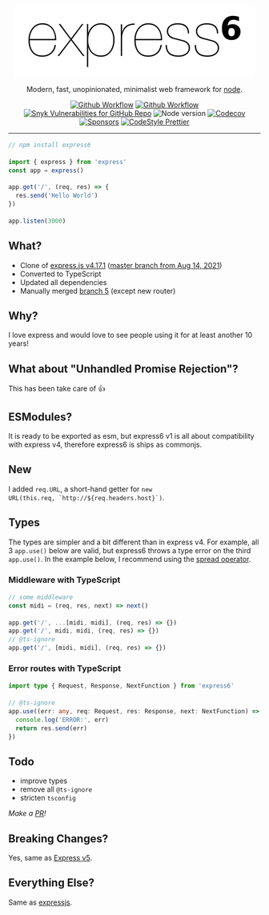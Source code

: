 <div align="center">

<a href="http://expressjs.com/"><img alt="express6 logo" width="480" src="readme/logo.jpg"></a>

Modern, fast, unopinionated, minimalist web framework for [node](http://nodejs.org).

[![Github Workflow](https://img.shields.io/github/workflow/status/yandeu/express6/CI/main?label=build&logo=github&style=flat-square)](https://github.com/yandeu/express6/actions?query=workflow%3ACI)
[![Github Workflow](https://img.shields.io/github/workflow/status/yandeu/express6/CodeQL/main?label=CodeQL&logo=github&style=flat-square)](https://github.com/yandeu/express6/actions?query=workflow%3ACodeQL)
[![Snyk Vulnerabilities for GitHub Repo](https://img.shields.io/snyk/vulnerabilities/github/yandeu/express6?label=snyk%20vulnerabilities&logo=snyk&style=flat-square)](https://github.com/yandeu/express6/actions/workflows/snyk.yml)
![Node version](https://img.shields.io/node/v/@geckos.io/server.svg?style=flat-square)
[![Codecov](https://img.shields.io/codecov/c/github/yandeu/express6?logo=codecov&style=flat-square)](https://codecov.io/gh/yandeu/express6)
[![Sponsors](https://img.shields.io/github/sponsors/yandeu?style=flat-square)](https://github.com/sponsors/yandeu)
[![CodeStyle Prettier](https://img.shields.io/badge/code_style-prettier-ff69b4.svg?style=flat-square)](https://prettier.io/)

</div>

---

```ts
// npm install express6

import { express } from 'express'
const app = express()

app.get('/', (req, res) => {
  res.send('Hello World')
})

app.listen(3000)
```

## What?

- Clone of [express.js v4.17.1](https://github.com/expressjs/express) ([master branch from Aug 14, 2021]([https://github.com/expressjs/express/commits/master))
- Converted to TypeScript
- Updated all dependencies
- Manually merged [branch 5](https://github.com/expressjs/express/tree/5.0) (except new router)

## Why?

I love express and would love to see people using it for at least another 10 years!

## What about "Unhandled Promise Rejection"?

This has been take care of 👍

## ESModules?

It is ready to be exported as esm, but express6 v1 is all about compatibility with express v4, therefore express6 is ships as commonjs.

## New

I added `req.URL`, a short-hand getter for <code>new URL(this.req, \`http://${req.headers.host}\`)</code>.

## Types

The types are simpler and a bit different than in express v4. For example, all 3 `app.use()` below are valid, but express6 throws a type error on the third `app.use()`. In the example below, I recommend using the [spread operator](https://developer.mozilla.org/en-US/docs/Web/JavaScript/Reference/Operators/Spread_syntax).

### Middleware with TypeScript

```ts
// some middleware
const midi = (req, res, next) => next()

app.get('/', ...[midi, midi], (req, res) => {})
app.get('/', midi, midi, (req, res) => {})
// @ts-ignore
app.get('/', [midi, midi], (req, res) => {})
```

### Error routes with TypeScript

```ts
import type { Request, Response, NextFunction } from 'express6'

// @ts-ignore
app.use((err: any, req: Request, res: Response, next: NextFunction) => {
  console.log('ERROR:', err)
  return res.send(err)
})
```

## Todo

- improve types
- remove all `@ts-ignore`
- stricten `tsconfig`

_Make a [PR](https://github.com/yandeu/express6/pulls)!_

## Breaking Changes?

Yes, same as [Express v5](https://expressjs.com/en/guide/migrating-5.html).

## Everything Else?

Same as [expressjs](https://github.com/expressjs/express).
